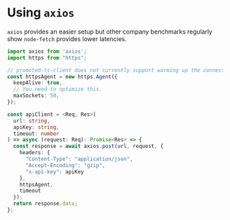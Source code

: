 # Using `axios`

`axios` provides an easier setup but other company benchmarks regularly show `node-fetch` provides lower latencies.

```typescript
import axios from 'axios';
import https from "https";

// promoted-ts-client does not currently support warming up the connection.
const httpsAgent = new https.Agent({
  keepAlive: true,
  // You need to optimize this.
  maxSockets: 50,
});

const apiClient = <Req, Res>(
  url: string,
  apiKey: string,
  timeout: number
) => async (request: Req): Promise<Res> => {
  const response = await axios.post(url, request, {
    headers: {
      "Content-Type": "application/json",
      "Accept-Encoding": "gzip",
      "x-api-key": apiKey
    },
    httpsAgent,
    timeout
  });
  return response.data;
};
```
